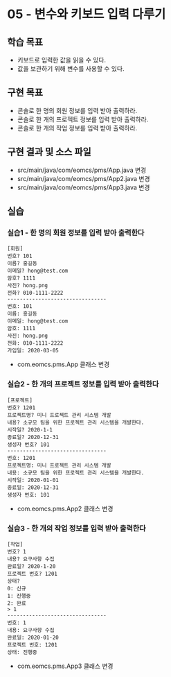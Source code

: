 # 05 - 변수와 키보드 입력 다루기

## 학습 목표

- 키보드로 입력한 값을 읽을 수 있다.
- 값을 보관하기 위해 변수를 사용할 수 있다.

## 구현 목표

- 콘솔로 한 명의 회원 정보를 입력 받아 출력하라.
- 콘솔로 한 개의 프로젝트 정보를 입력 받아 출력하라.
- 콘솔로 한 개의 작업 정보를 입력 받아 출력하라.
  
## 구현 결과 및 소스 파일

- src/main/java/com/eomcs/pms/App.java 변경
- src/main/java/com/eomcs/pms/App2.java 변경
- src/main/java/com/eomcs/pms/App3.java 변경

## 실습

### 실습1 - 한 명의 회원 정보를 입력 받아 출력한다

```console
[회원]
번호? 101
이름? 홍길동
이메일? hong@test.com
암호? 1111
사진? hong.png
전화? 010-1111-2222
--------------------------------
번호: 101
이름: 홍길동
이메일: hong@test.com
암호: 1111
사진: hong.png
전화: 010-1111-2222
가입일: 2020-03-05
```

- com.eomcs.pms.App  클래스 변경

### 실습2 - 한 개의 프로젝트 정보를 입력 받아 출력한다

```console
[프로젝트]
번호? 1201
프로젝트명? 미니 프로젝트 관리 시스템 개발
내용? 소규모 팀을 위한 프로젝트 관리 시스템을 개발한다.
시작일? 2020-1-1
종료일? 2020-12-31
생성자 번호? 101
--------------------------------
번호: 1201
프로젝트명: 미니 프로젝트 관리 시스템 개발
내용: 소규모 팀을 위한 프로젝트 관리 시스템을 개발한다.
시작일: 2020-01-01
종료일: 2020-12-31
생성자 번호: 101
```

- com.eomcs.pms.App2  클래스 변경
  
### 실습3 - 한 개의 작업 정보를 입력 받아 출력한다

```console
[작업]
번호? 1
내용? 요구사항 수집
완료일? 2020-1-20
프로젝트 번호? 1201
상태?
0: 신규
1: 진행중
2: 완료
> 1
--------------------------------
번호: 1
내용: 요구사항 수집
완료일: 2020-01-20
프로젝트 번호: 1201
상태: 진행중
```

- com.eomcs.pms.App3  클래스 변경
